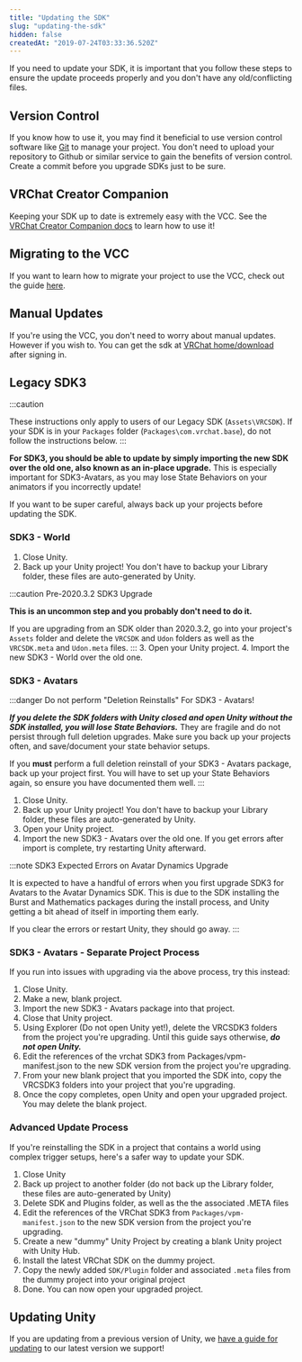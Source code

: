 ```yaml
---
title: "Updating the SDK"
slug: "updating-the-sdk"
hidden: false
createdAt: "2019-07-24T03:33:36.520Z"
---
```

If you need to update your SDK, it is important that you follow these steps to ensure the update proceeds properly and you don't have any old/conflicting files.

## Version Control
If you know how to use it, you may find it beneficial to use version control software like [Git](https://git-scm.com/) to manage your project. You don't need to upload your repository to Github or similar service to gain the benefits of version control. Create a commit before you upgrade SDKs just to be sure.

## VRChat Creator Companion
Keeping your SDK up to date is extremely easy with the VCC. See the [VRChat Creator Companion docs](https://vcc.docs.vrchat.com/guides/getting-started) to learn how to use it!

## Migrating to the VCC
If you want to learn how to migrate your project to use the VCC, check out the guide [here](https://vcc.docs.vrchat.com/vpm/migrating).

## Manual Updates
If you're using the VCC, you don't need to worry about manual updates.
However if you wish to. You can get the sdk at [VRChat home/download](https://vrchat.com/home/download) after signing in.

## Legacy SDK3
:::caution 

These instructions only apply to users of our Legacy SDK (`Assets\VRCSDK`).
If your SDK is in your `Packages` folder (`Packages\com.vrchat.base`), do not follow the instructions below.
:::

**For SDK3, you should be able to update by simply importing the new SDK over the old one, also known as an in-place upgrade.** This is especially important for SDK3-Avatars, as you may lose State Behaviors on your animators if you incorrectly update!

If you want to be super careful, always back up your projects before updating the SDK.

### SDK3 - World
1. Close Unity.
2. Back up your Unity project! You don't have to backup your Library folder, these files are auto-generated by Unity.

:::caution Pre-2020.3.2 SDK3 Upgrade

**This is an uncommon step and you probably don't need to do it.** 

If you are upgrading from an SDK older than 2020.3.2, go into your project's `Assets` folder and delete the `VRCSDK` and `Udon` folders as well as the `VRCSDK.meta` and `Udon.meta` files.
:::
3. Open your Unity project.
4. Import the new SDK3 - World over the old one.

### SDK3 - Avatars
:::danger Do not perform "Deletion Reinstalls" For SDK3 - Avatars!

***If you delete the SDK folders with Unity closed and open Unity without the SDK installed, you will lose State Behaviors.*** They are fragile and do not persist through full deletion upgrades. Make sure you back up your projects often, and save/document your state behavior setups.

If you **must** perform a full deletion reinstall of your SDK3 - Avatars package, back up your project first. You will have to set up your State Behaviors again, so ensure you have documented them well.
:::
1. Close Unity.
2. Back up your Unity project! You don't have to backup your Library folder, these files are auto-generated by Unity.
3. Open your Unity project.
4. Import the new SDK3 - Avatars over the old one. If you get errors after import is complete, try restarting Unity afterward. 

:::note SDK3 Expected Errors on Avatar Dynamics Upgrade

It is expected to have a handful of errors when you first upgrade SDK3 for Avatars to the Avatar Dynamics SDK. This is due to the SDK installing the Burst and Mathematics packages during the install process, and Unity getting a bit ahead of itself in importing them early.

If you clear the errors or restart Unity, they should go away.
:::

### SDK3 - Avatars - Separate Project Process
If you run into issues with upgrading via the above process, try this instead:
1. Close Unity.
2. Make a new, blank project.
3. Import the new SDK3 - Avatars package into that project.
4. Close that Unity project.
5. Using Explorer (Do not open Unity yet!), delete the VRCSDK3 folders from the project you're upgrading. Until this guide says otherwise, ***do not open Unity.***
6. Edit the references of the vrchat SDK3 from Packages/vpm-manifest.json to the new SDK version from the project you're upgrading.
7. From your new blank project that you imported the SDK into, copy the VRCSDK3 folders into your project that you're upgrading.
8. Once the copy completes, open Unity and open your upgraded project. You may delete the blank project.

### Advanced Update Process

If you're reinstalling the SDK in a project that contains a world using complex trigger setups, here's a safer way to update your SDK.

1. Close Unity
2. Back up project to another folder (do not back up the Library folder, these files are auto-generated by Unity)
3. Delete SDK and Plugins folder, as well as the the associated .META files
4. Edit the references of the VRChat SDK3 from `Packages/vpm-manifest.json` to the new SDK version from the project you're upgrading.
5. Create a new "dummy" Unity Project by creating a blank Unity project with Unity Hub.
6. Install the latest VRChat SDK on the dummy project.
7. Copy the newly added `SDK/Plugin` folder and associated `.meta` files from the dummy project into your original project
8. Done. You can now open your upgraded project.

## Updating Unity

If you are updating from a previous version of Unity, we [have a guide for updating](/sdk/upgrade/index.md) to our latest version we support!
